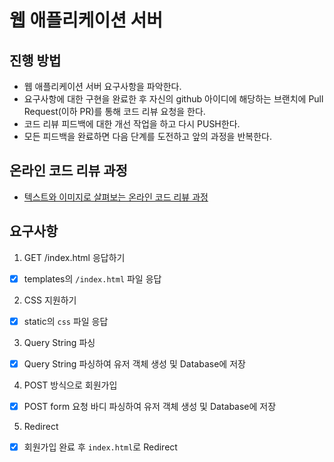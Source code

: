 # 웹 애플리케이션 서버
## 진행 방법
* 웹 애플리케이션 서버 요구사항을 파악한다.
* 요구사항에 대한 구현을 완료한 후 자신의 github 아이디에 해당하는 브랜치에 Pull Request(이하 PR)를 통해 코드 리뷰 요청을 한다.
* 코드 리뷰 피드백에 대한 개선 작업을 하고 다시 PUSH한다.
* 모든 피드백을 완료하면 다음 단계를 도전하고 앞의 과정을 반복한다.

## 온라인 코드 리뷰 과정
* [텍스트와 이미지로 살펴보는 온라인 코드 리뷰 과정](https://github.com/next-step/nextstep-docs/tree/master/codereview)

## 요구사항
1. GET /index.html 응답하기
- [X] templates의 `/index.html` 파일 응답

2. CSS 지원하기
- [X] static의 `css` 파일 응답

3. Query String 파싱
- [X] Query String 파싱하여 유저 객체 생성 및 Database에 저장

4. POST 방식으로 회원가입
- [X] POST form 요청 바디 파싱하여 유저 객체 생성 및 Database에 저장

5. Redirect
- [X] 회원가입 완료 후 `index.html`로 Redirect